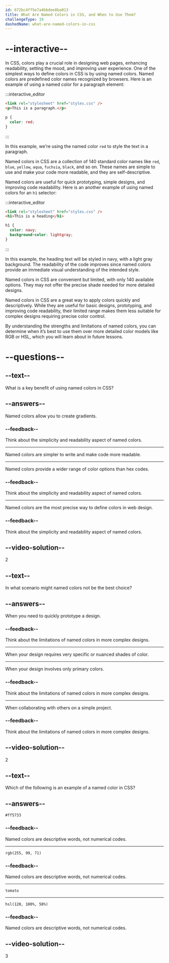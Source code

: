 ```yaml
---
id: 672bc4ff5e7a4bbdee8ba013
title: What Are Named Colors in CSS, and When to Use Them?
challengeType: 19
dashedName: what-are-named-colors-in-css
---
```


# --interactive--

In CSS, colors play a crucial role in designing web pages, enhancing readability, setting the mood, and improving user experience. One of the simplest ways to define colors in CSS is by using named colors. Named colors are predefined color names recognized by browsers. Here is an example of using a named color for a paragraph element:

:::interactive_editor

```html
<link rel="stylesheet" href="styles.css" />
<p>This is a paragraph.</p>
```

```css
p {
  color: red;
}
```

:::

In this example, we're using the named color `red` to style the text in a paragraph.

Named colors in CSS are a collection of 140 standard color names like `red`, `blue`, `yellow`, `aqua`, `fuchsia`, `black`, and so on. These names are simple to use and make your code more readable, and they are self-descriptive. 

Named colors are useful for quick prototyping, simple designs, and improving code readability. Here is an another example of using named colors for an `h1` selector:

:::interactive_editor

```html
<link rel="stylesheet" href="styles.css" />
<h1>This is a heading</h1>
```

```css
h1 {
  color: navy;
  background-color: lightgray;
}
```

:::

In this example, the heading text will be styled in navy, with a light gray background. The readability of the code improves since named colors provide an immediate visual understanding of the intended style.

Named colors in CSS are convenient but limited, with only 140 available options. They may not offer the precise shade needed for more detailed designs. 

Named colors in CSS are a great way to apply colors quickly and descriptively. While they are useful for basic designs, prototyping, and improving code readability, their limited range makes them less suitable for complex designs requiring precise color control.

By understanding the strengths and limitations of named colors, you can determine when it’s best to use them over more detailed color models like RGB or HSL, which you will learn about in future lessons.

# --questions--

## --text--

What is a key benefit of using named colors in CSS?

## --answers--

Named colors allow you to create gradients.

### --feedback--

Think about the simplicity and readability aspect of named colors.

---

Named colors are simpler to write and make code more readable.

---

Named colors provide a wider range of color options than hex codes.

### --feedback--

Think about the simplicity and readability aspect of named colors.

---

Named colors are the most precise way to define colors in web design.

### --feedback--

Think about the simplicity and readability aspect of named colors.

## --video-solution--

2

## --text--

In what scenario might named colors not be the best choice?

## --answers--

When you need to quickly prototype a design.

### --feedback--

Think about the limitations of named colors in more complex designs.

---

When your design requires very specific or nuanced shades of color.

---

When your design involves only primary colors.

### --feedback--

Think about the limitations of named colors in more complex designs.

---

When collaborating with others on a simple project.

### --feedback--

Think about the limitations of named colors in more complex designs.

## --video-solution--

2

## --text--

Which of the following is an example of a named color in CSS?

## --answers--

`#ff5733`

### --feedback--

Named colors are descriptive words, not numerical codes.

---

`rgb(255, 99, 71)`

### --feedback--

Named colors are descriptive words, not numerical codes.

---

`tomato`

---

`hsl(120, 100%, 50%)`

### --feedback--

Named colors are descriptive words, not numerical codes.

## --video-solution--

3
